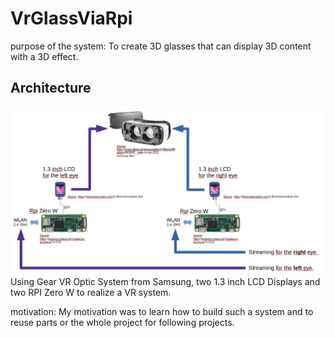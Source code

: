 # VrGlassViaRpi
purpose of the system: 
To create 3D glasses that can display 3D content with a 3D effect. 

## Architecture
![Alt-Text](/doc/pic/vrGlassViaRpiArchitecture.png "VrGlassViaRpi - Architecture")
Using Gear VR Optic System from Samsung, two 1.3 inch LCD Displays and two RPI Zero W to realize a VR system.

motivation: 
My motivation was to learn how to build such a system and to reuse parts or the whole project for following projects.
